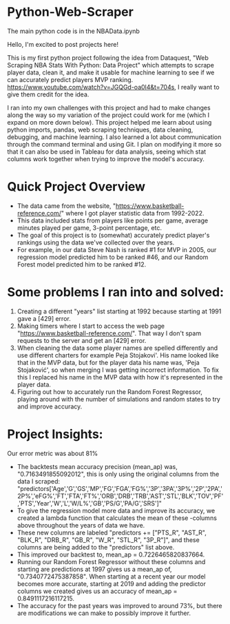 # Python-Web-Scraper

The main python code is in the NBAData.ipynb

Hello, I'm excited to post projects here!

This is my first python project following the idea from Dataquest, "Web Scraping NBA Stats With Python: Data Project" which attempts to scrape player data, clean it, and make it usable for machine learning to see if we can accurately predict players MVP ranking. https://www.youtube.com/watch?v=JGQGd-oa0l4&t=704s, I really want to give them credit for the idea.

I ran into my own challenges with this project and had to make changes along the way so my variation of the project could work for me (which I expand on more down below). This project helped me learn about using python imports, pandas, web scraping techniques, data cleaning, debugging, and machine learning. I also learned a lot about communication through the command terminal and using Git. I plan on modifying it more so that it can also be used in Tableau for data analysis, seeing which stat columns work together when trying to improve the model's accuracy.


# Quick Project Overview

- The data came from the website, "https://www.basketball-reference.com/" where I got player statistic data from 1992-2022.
- This data included stats from players like points per game, average minutes played per game, 3-point percentage, etc.
- The goal of this project is to (somewhat) accurately predict player's rankings using the data we've collected over the years.
- For example, in our data Steve Nash is ranked #1 for MVP in 2005, our regression model predicted him to be ranked #46, and our Random Forest model predicted him to be ranked #12. 

# Some problems I ran into and solved:
1. Creating a different "years" list starting at 1992 because starting at 1991 gave a [429] error.
2. Making timers where I start to access the web page "https://www.basketball-reference.com/". That way I don't spam requests to the server and get an [429] error.
3. When cleaning the data some player names are spelled differently and use different charters for example Peja Stojakovi'. His name looked like that in the MVP data, but for the player data his name was, 'Peja Stojaković', so when merging I was getting incorrect information. To fix this I replaced his name in the MVP data with how it's represented in the player data.
4. Figuring out how to accurately run the Random Forest Regressor, playing around with the number of simulations and random states to try and improve accuracy. 

# Project Insights:

 Our error metric was about 81%
- The backtests mean accuracy precision (mean_ap) was, "0.7163491855092012", this is only using the original columns from the data I scraped: "predictors['Age','G','GS','MP','FG','FGA','FG%','3P','3PA','3P%','2P','2PA','2P%','eFG%','FT','FTA','FT%','ORB','DRB','TRB','AST','STL','BLK','TOV','PF','PTS','Year','W','L','W/L%','GB','PS/G','PA/G','SRS']"
- To give the regression model more data and improve its accuracy, we created a lambda function that calculates the mean of these -columns above throughout the years of data we have.
- These new columns are labeled "predictors += ["PTS_R", "AST_R", "BLK_R", "DRB_R", "GB_R", "W_R", "STL_R", "3P_R"]", and these columns are being added to the "predictors" list above.
- This improved our backtest to, mean_ap = 0.7226465820837664.
- Running our Random Forest Regressor without these columns and starting are predictions at 1997 gives us a mean_ap of, "0.7340772475387858". When starting at a recent year our model becomes more accurate, starting at 2019 and adding the predictor columns we created gives us an accuracy of mean_ap = 0.8491117216117215.
- The accuracy for the past years was improved to around 73%, but there are modifications we can make to possibly improve it further. 

